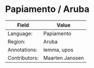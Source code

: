 # Papiamento / Aruba

| Field | Value |
| ---- | ---- |
| Language: |  Papiamento |
| Region:  | Aruba |
| Annotations: | lemma, upos |
| Contributors: | Maarten Janssen |
